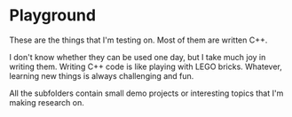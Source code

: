 # Playground

These are the things that I'm testing on. Most of them are written C++.

I don't know whether they can be used one day, but I take much joy in writing them. Writing C++ code is like playing with LEGO bricks. Whatever, learning new things is always challenging and fun.

All the subfolders contain small demo projects or interesting topics that I'm making research on.
